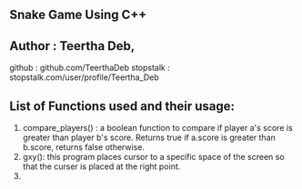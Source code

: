 ## Snake Game Using C++

## Author : Teertha Deb,
github 		: github.com/TeerthaDeb
stopstalk	: stopstalk.com/user/profile/Teertha_Deb
## List of Functions used and their usage:
1. compare_players() : a boolean function to compare if player a's score is greater than player b's score. 
	Returns true if a.score is greater than b.score, returns false otherwise.
2. gxy(): this program places cursor to a specific space of the screen so that the curser is placed at the right point.
3. 